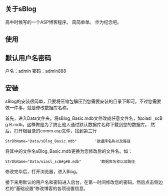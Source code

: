 关于sBlog
--
高中时候写的一个ASP博客程序。
简简单单。
作为纪念吧。

使用
--

默认用户名密码
-------

户名：admin
密码：admin888

安装
-------
sBlog的安装很简单，只要将压缩包解压到您需要安装的目录下即可。不过您需要做一件事，就是修改数据库名称。

首先，进入Data文件夹，将sBlog_Basic.mdb文件改成任意文件名，如oiasl _scB g B.mdb。这样做是为了防止他人通过默认数据库名称下载到您的数据库。
然后，打开根目录的comm.asp文件，找到第三行

    StrDbName="Data/sBlog_Basic.mdb"        '数据库名称以及路径

将其中的文件名sBlog_Basic.mdb更换为您修改后的文件名。如：

    StrDbName="Data/oiasl_scB#g#B.mdb"        '数据库名称以及路径

修改完毕后，打开浏览器，进入Blog。

接下来用默认的用户名和密码进入后台，在第一时间修改您的密码。然后点击侧边栏的“基础设置”修改博客的各项设置信息。

